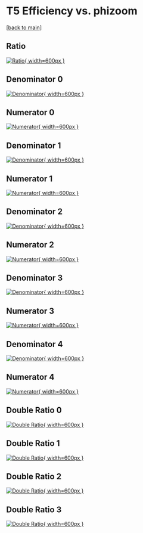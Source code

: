 # T5 Efficiency vs. phizoom

[[back to main](./)]



## Ratio

[![Ratio](../mtv/var/T5_vtr_211_-1_eff_phizoom.png){ width=600px }](../mtv/var/T5_vtr_211_-1_eff_phizoom.pdf)

## Denominator 0

[![Denominator](../mtv/den/T5_vtr_211_-1_eff_phizoom_den0.png){ width=600px }](../mtv/den/T5_vtr_211_-1_eff_phizoom_den0.pdf)

## Numerator 0

[![Numerator](../mtv/num/T5_vtr_211_-1_eff_phizoom_num0.png){ width=600px }](../mtv/num/T5_vtr_211_-1_eff_phizoom_num0.pdf)

## Denominator 1

[![Denominator](../mtv/den/T5_vtr_211_-1_eff_phizoom_den1.png){ width=600px }](../mtv/den/T5_vtr_211_-1_eff_phizoom_den1.pdf)

## Numerator 1

[![Numerator](../mtv/num/T5_vtr_211_-1_eff_phizoom_num1.png){ width=600px }](../mtv/num/T5_vtr_211_-1_eff_phizoom_num1.pdf)

## Denominator 2

[![Denominator](../mtv/den/T5_vtr_211_-1_eff_phizoom_den2.png){ width=600px }](../mtv/den/T5_vtr_211_-1_eff_phizoom_den2.pdf)

## Numerator 2

[![Numerator](../mtv/num/T5_vtr_211_-1_eff_phizoom_num2.png){ width=600px }](../mtv/num/T5_vtr_211_-1_eff_phizoom_num2.pdf)

## Denominator 3

[![Denominator](../mtv/den/T5_vtr_211_-1_eff_phizoom_den3.png){ width=600px }](../mtv/den/T5_vtr_211_-1_eff_phizoom_den3.pdf)

## Numerator 3

[![Numerator](../mtv/num/T5_vtr_211_-1_eff_phizoom_num3.png){ width=600px }](../mtv/num/T5_vtr_211_-1_eff_phizoom_num3.pdf)

## Denominator 4

[![Denominator](../mtv/den/T5_vtr_211_-1_eff_phizoom_den4.png){ width=600px }](../mtv/den/T5_vtr_211_-1_eff_phizoom_den4.pdf)

## Numerator 4

[![Numerator](../mtv/num/T5_vtr_211_-1_eff_phizoom_num4.png){ width=600px }](../mtv/num/T5_vtr_211_-1_eff_phizoom_num4.pdf)

## Double Ratio 0

[![Double Ratio](../mtv/ratio/T5_vtr_211_-1_eff_phizoom_ratio0.png){ width=600px }](../mtv/ratio/T5_vtr_211_-1_eff_phizoom_ratio0.pdf)

## Double Ratio 1

[![Double Ratio](../mtv/ratio/T5_vtr_211_-1_eff_phizoom_ratio1.png){ width=600px }](../mtv/ratio/T5_vtr_211_-1_eff_phizoom_ratio1.pdf)

## Double Ratio 2

[![Double Ratio](../mtv/ratio/T5_vtr_211_-1_eff_phizoom_ratio2.png){ width=600px }](../mtv/ratio/T5_vtr_211_-1_eff_phizoom_ratio2.pdf)

## Double Ratio 3

[![Double Ratio](../mtv/ratio/T5_vtr_211_-1_eff_phizoom_ratio3.png){ width=600px }](../mtv/ratio/T5_vtr_211_-1_eff_phizoom_ratio3.pdf)

